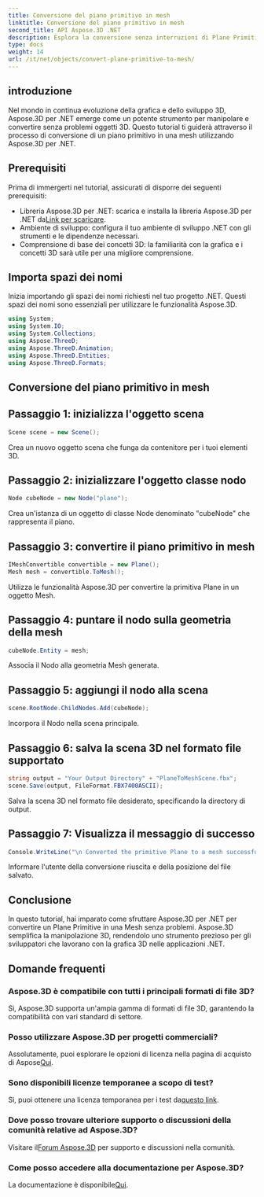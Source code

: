 ```yaml
---
title: Conversione del piano primitivo in mesh
linktitle: Conversione del piano primitivo in mesh
second_title: API Aspose.3D .NET
description: Esplora la conversione senza interruzioni di Plane Primitives in Mesh utilizzando Aspose.3D per .NET. Migliora il tuo sviluppo grafico 3D senza sforzo!
type: docs
weight: 14
url: /it/net/objects/convert-plane-primitive-to-mesh/
---
```

## introduzione
Nel mondo in continua evoluzione della grafica e dello sviluppo 3D, Aspose.3D per .NET emerge come un potente strumento per manipolare e convertire senza problemi oggetti 3D. Questo tutorial ti guiderà attraverso il processo di conversione di un piano primitivo in una mesh utilizzando Aspose.3D per .NET.
## Prerequisiti
Prima di immergerti nel tutorial, assicurati di disporre dei seguenti prerequisiti:
-  Libreria Aspose.3D per .NET: scarica e installa la libreria Aspose.3D per .NET da[Link per scaricare](https://releases.aspose.com/3d/net/).
- Ambiente di sviluppo: configura il tuo ambiente di sviluppo .NET con gli strumenti e le dipendenze necessari.
- Comprensione di base dei concetti 3D: la familiarità con la grafica e i concetti 3D sarà utile per una migliore comprensione.
## Importa spazi dei nomi
Inizia importando gli spazi dei nomi richiesti nel tuo progetto .NET. Questi spazi dei nomi sono essenziali per utilizzare le funzionalità Aspose.3D.
```csharp
using System;
using System.IO;
using System.Collections;
using Aspose.ThreeD;
using Aspose.ThreeD.Animation;
using Aspose.ThreeD.Entities;
using Aspose.ThreeD.Formats;
```
## Conversione del piano primitivo in mesh

## Passaggio 1: inizializza l'oggetto scena
```csharp
Scene scene = new Scene();
```
Crea un nuovo oggetto scena che funga da contenitore per i tuoi elementi 3D.
## Passaggio 2: inizializzare l'oggetto classe nodo
```csharp
Node cubeNode = new Node("plane");
```
Crea un'istanza di un oggetto di classe Node denominato "cubeNode" che rappresenta il piano.
## Passaggio 3: convertire il piano primitivo in mesh
```csharp
IMeshConvertible convertible = new Plane();
Mesh mesh = convertible.ToMesh();
```
Utilizza le funzionalità Aspose.3D per convertire la primitiva Plane in un oggetto Mesh.
## Passaggio 4: puntare il nodo sulla geometria della mesh
```csharp
cubeNode.Entity = mesh;
```
Associa il Nodo alla geometria Mesh generata.
## Passaggio 5: aggiungi il nodo alla scena
```csharp
scene.RootNode.ChildNodes.Add(cubeNode);
```
Incorpora il Nodo nella scena principale.
## Passaggio 6: salva la scena 3D nel formato file supportato
```csharp
string output = "Your Output Directory" + "PlaneToMeshScene.fbx";
scene.Save(output, FileFormat.FBX7400ASCII);
```
Salva la scena 3D nel formato file desiderato, specificando la directory di output.
## Passaggio 7: Visualizza il messaggio di successo
```csharp
Console.WriteLine("\n Converted the primitive Plane to a mesh successfully.\nFile saved at " + output);
```
Informare l'utente della conversione riuscita e della posizione del file salvato.
## Conclusione
In questo tutorial, hai imparato come sfruttare Aspose.3D per .NET per convertire un Plane Primitive in una Mesh senza problemi. Aspose.3D semplifica la manipolazione 3D, rendendolo uno strumento prezioso per gli sviluppatori che lavorano con la grafica 3D nelle applicazioni .NET.
## Domande frequenti
### Aspose.3D è compatibile con tutti i principali formati di file 3D?
Sì, Aspose.3D supporta un'ampia gamma di formati di file 3D, garantendo la compatibilità con vari standard di settore.
### Posso utilizzare Aspose.3D per progetti commerciali?
 Assolutamente, puoi esplorare le opzioni di licenza nella pagina di acquisto di Aspose[Qui](https://purchase.aspose.com/buy).
### Sono disponibili licenze temporanee a scopo di test?
 Sì, puoi ottenere una licenza temporanea per i test da[questo link](https://purchase.aspose.com/temporary-license/).
### Dove posso trovare ulteriore supporto o discussioni della comunità relative ad Aspose.3D?
 Visitare il[Forum Aspose.3D](https://forum.aspose.com/c/3d/18) per supporto e discussioni nella comunità.
### Come posso accedere alla documentazione per Aspose.3D?
 La documentazione è disponibile[Qui](https://reference.aspose.com/3d/net/).